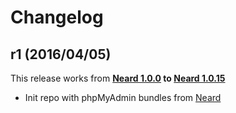 # Changelog

## r1 (2016/04/05)

This release works from **[Neard 1.0.0](https://github.com/crazy-max/neard/releases/tag/v1.0.0) to [Neard 1.0.15](https://github.com/crazy-max/neard/releases/tag/v1.0.15)**

* Init repo with phpMyAdmin bundles from [Neard](https://github.com/crazy-max/neard)
